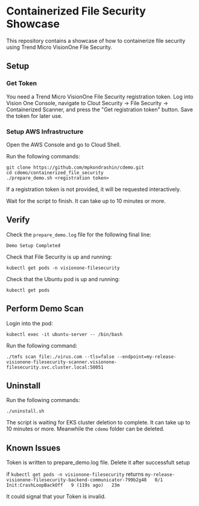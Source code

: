 # Containerized File Security Showcase

This repository contains a showcase of how to containerize file security using Trend Micro VisionOne File Security.

## Setup

### Get Token
You need a Trend Micro VisionOne File Security registration token. Log into Vision One Console, navigate to Clout Security -> File Security -> Containerized Scanner, and press the "Get registration token" button. Save the token for later use.

### Setup AWS Infrastructure

Open the AWS Console and go to Cloud Shell.

Run the following commands:
```shell
git clone https://github.com/mpkondrashin/cdemo.git
cd cdemo/containerized_file_security
./prepare_demo.sh <registration token>
```
If a registration token is not provided, it will be requested interactively.

Wait for the script to finish. It can take up to 10 minutes or more.

## Verify

Check the ```prepare_demo.log``` file for the following final line:

```
Demo Setup Completed
```

Check that File Security is up and running:
```shell
kubectl get pods -n visionone-filesecurity
```

Check that the Ubuntu pod is up and running:

```shell
kubectl get pods
```

## Perform Demo Scan

Login into the pod:
```shell
kubectl exec -it ubuntu-server -- /bin/bash
```

Run the following command:
```shell
./tmfs scan file:./virus.com --tls=false --endpoint=my-release-visionone-filesecurity-scanner.visionone-filesecurity.svc.cluster.local:50051
```

## Uninstall

Run the following commands:
```shell
./uninstall.sh
```

The script is waiting for EKS cluster deletion to complete. It can take up to 10 minutes or more. Meanwhile the ```cdemo``` folder can be deleted.

## Known Issues

Token is written to prepare_demo.log file. Delete it after successfult setup

if ```kubectl get pods -n visionone-filesecurity``` returns ```my-release-visionone-filesecurity-backend-communicator-799b2g48   0/1     Init:CrashLoopBackOff   9 (119s ago)   23m```

It could signal that your Token is invalid.